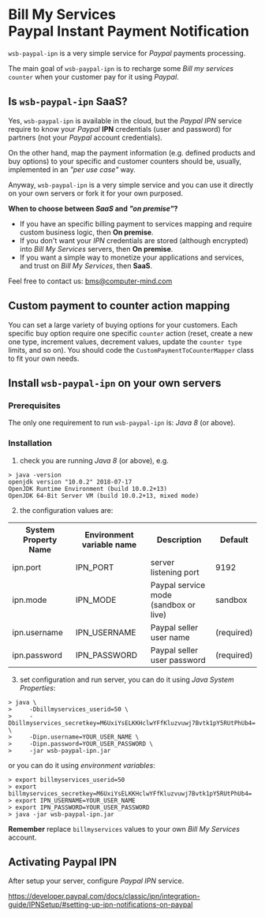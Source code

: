 # Bill My Services<br /><span style="font-size: 1em">Paypal Instant Payment Notification</span>

`wsb-paypal-ipn` is a very simple service for _Paypal_ payments processing.

The main goal of `wsb-paypal-ipn` is to recharge some _Bill my services_ `counter` when your customer pay for it using _Paypal_.

## Is `wsb-paypal-ipn` SaaS?

Yes, `wsb-paypal-ipn` is available in the cloud, but the _Paypal IPN_ service require to know your _Paypal_ **IPN** credentials (user and password) for partners (not your _Paypal_ account credentials).

On the other hand, map the payment information (e.g. defined products and buy options) to your specific and customer counters should be, usually, implemented in an _"per use case"_ way.

Anyway, `wsb-paypal-ipn` is a very simple service and you can use it directly on your own servers or fork it for your own purposed.

**When to choose between _SaaS_ and _"on premise"_?**

* If you have an specific billing payment to services mapping and require custom business logic, then **On premise**.
* If you don't want your *IPN* credentials are stored (although encrypted) into <i>Bill My Services</i> servers, then **On premise**.
* If you want a simple way to monetize your applications and services, and trust on <i>Bill My Services</i>, then **SaaS**.

Feel free to contact us: <a href="mailto:bms@computer-mind.com">bms@computer-mind.com</a>

## Custom payment to counter action mapping

You can set a large variety of buying options for your customers. Each specific buy option require one specific `counter` action (reset, create a new one type, increment values, decrement values, update the `counter type` limits, and so on). You should code the `CustomPaymentToCounterMapper` class to fit your own needs.

## Install `wsb-paypal-ipn` on your own servers

### Prerequisites

The only one requirement to run `wsb-paypal-ipn` is: _Java 8_ (or above).

### Installation

1. check you are running _Java 8_ (or above), e.g.
```shell
> java -version
openjdk version "10.0.2" 2018-07-17
OpenJDK Runtime Environment (build 10.0.2+13)
OpenJDK 64-Bit Server VM (build 10.0.2+13, mixed mode)
```

2. the configuration values are:
<table>
<tr><th>System Property Name</th><th>Environment variable name</th><th>Description</th><th>Default</th></tr>
<tr><td>ipn.port</td><td>IPN_PORT</td><td>server listening port</td><td>9192</td></tr>
<tr><td>ipn.mode</td><td>IPN_MODE</td><td>Paypal service mode (sandbox or live)</td><td>sandbox</td></tr>
<tr><td>ipn.username</td><td>IPN_USERNAME</td><td>Paypal seller user name</td><td>(required)</td></tr>
<tr><td>ipn.password</td><td>IPN_PASSWORD</td><td>Paypal seller user password</td><td>(required)</td></tr>
</table>

3. set configuration and run server, you can do it using _Java System Properties_:
```shell
> java \
>     -Dbillmyservices_userid=50 \
>     -Dbillmyservices_secretkey=M6UxiYsELKKHclwYFfKluzvuwj7Bvtk1pY5RUtPhUb4= \
>     -Dipn.username=YOUR_USER_NAME \
>     -Dipn.password=YOUR_USER_PASSWORD \
>     -jar wsb-paypal-ipn.jar
```
or you can do it using _environment variables_:
```shell
> export billmyservices_userid=50
> export billmyservices_secretkey=M6UxiYsELKKHclwYFfKluzvuwj7Bvtk1pY5RUtPhUb4=
> export IPN_USERNAME=YOUR_USER_NAME
> export IPN_PASSWORD=YOUR_USER_PASSWORD
> java -jar wsb-paypal-ipn.jar
```

**Remember** replace `billmyservices` values to your own <i>Bill My Services</i> account.

## Activating Paypal IPN

After setup your server, configure _Paypal IPN_ service.

https://developer.paypal.com/docs/classic/ipn/integration-guide/IPNSetup/#setting-up-ipn-notifications-on-paypal

